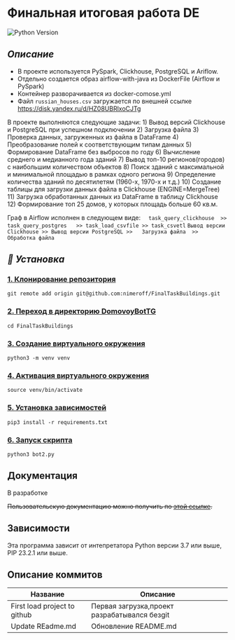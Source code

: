 # Финальная итоговая работа DE
<!-- описание репозитория -->
<!--Блок информации о репозитории в бейджах-->
![Python Version](https://img.shields.io/badge/python-3.13-blue)
## ***Описание***
- В проекте используется PySpark, Clickhouse, PostgreSQL и Ariflow.
- Отдельно создается образ airflow-with-java из DockerFile (Airflow и PySpark)
- Контейнер разворачивается из docker-comose.yml
- Файл ```russian_houses.csv``` загружается по внешней ссылке https://disk.yandex.ru/d/HZ08UBRlxoCJTg

В проекте выполняются следующие задачи:
	1) Вывод версий Clickhouse и PostgreSQL при успешном подключении
	2) Загрузка файла 
	3) Проверка данных, загруженных из файла в DataFrame
	4) Преобразование полей к соответствующим типам данных
	5) Формирование DataFrame без выбросов по году
	6) Вычисление  среднего и медианного года зданий
	7) Вывод топ-10 регионов(городов) с наибольшим количеством объектов
	8) Поиск зданий с максимальной и минимальной площадью в рамках одного региона
	9) Определение количества зданий по десятилетям  (1960-х, 1970-х и т.д.)
	10) Создание таблицы для загрузки данных файла в Clickhouse (ENGINE=MergeTree)
	11) Загрузка обработанных данных из DataFrame в таблицу Clickhouse
	12) Формирование топ 25 домов, у которых площадь больше 60 кв.м.
	
Граф в Airflow исполнен в следующем виде: 
			```  task_query_clickhouse  >>   task_query_postgres   >> task_load_csvfile >> task_csvetl```
		     ```Вывод версии Clickhouse >> Вывод версии PostgreSQL >>   Загрузка файла  >> Обработка файла```

## ***🚀 Установка***

### <u>1. Клонирование репозитория</u>

```git remote add origin git@github.com:nimeroff/FinalTaskBuildings.git```

### <u>2. Переход в директорию DomovoyBotTG</u>

```cd FinalTaskBuildings```

### <u>3. Создание виртуального окружения</u>

```python3 -m venv venv```

### <u>4. Активация виртуального окружения</u>

```source venv/bin/activate```

### <u>5. Установка зависимостей</u>

```pip3 install -r requirements.txt```

### <u>6. Запуск скрипта</u>

```python3 bot2.py```

<!--Пользовательская документация-->
## Документация
В разработке

~~Пользовательскую документацию можно получить по [этой ссылке]().~~


<!--зависимости-->
## Зависимости
Эта программа зависит от интепретатора Python версии 3.7 или выше, PIP 23.2.1 или выше.

<!--описание коммитов-->
## Описание коммитов
| Название                     | Описание                                    |
|----------|-----------------------------------------------------------------|
| First load project to github | Первая загрузка,проект разрабатывался безgit|
| Update REadme.md             | Обновление README.md                        | 